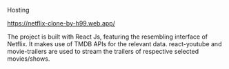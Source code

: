 Hosting

https://netflix-clone-by-h99.web.app/

The project is built with React Js, featuring the resembling interface of Netflix. It makes use of TMDB APIs for the relevant data. react-youtube and movie-trailers are used to stream the trailers of respective selected movies/shows.

